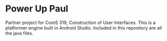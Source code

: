 # Power Up Paul

 Partner project for ComS 319, Construction of User Interfaces. This is a platformer engine built in Android Studio. Included in this repository are all the java files.
